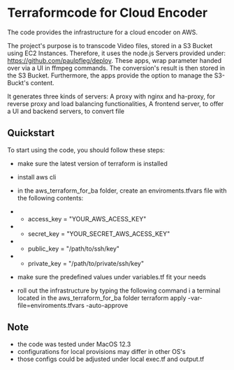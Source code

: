# Terraformcode for Cloud Encoder

The code provides the infrastructure for a cloud encoder on AWS.

The project's purpose is to transcode Video files, stored in a S3 Bucket using EC2 Instances.
Therefore, it uses the node.js Servers provided under: https://github.com/paulpfleg/deploy.
These apps, wrap parameter handed over via a UI in ffmpeg commands.
The conversion's result is then stored in the S3 Bucket.
Furthermore, the apps provide the option to manage the S3-Buckt's content.

It generates three kinds of servers:
A proxy with nginx and ha-proxy, for reverse proxy and load balancing functionalities,
A frontend server, to offer a UI
and backend servers, to convert file

## Quickstart 

To start using the code, you should follow these steps:
* make sure the latest version of terraform is installed
* install aws cli 
* in the aws_terraform_for_ba folder, create an enviroments.tfvars file with the following contents:

* * access_key = "YOUR_AWS_ACESS_KEY"
* * secret_key = "YOUR_SECRET_AWS_ACESS_KEY"

* * public_key  = "/path/to/ssh/key"
* * private_key = "/path/to/private/ssh/key"

* make sure the predefined values under variables.tf fit your needs
* roll out the infrastructure by typing the following command i a terminal located in the aws_terraform_for_ba folder
terraform apply -var-file=enviroments.tfvars -auto-approve

## Note 

* the code was tested under MacOS 12.3
* configurations for local provisions may differ in other OS's
* those configs could be adjusted under local exec.tf and output.tf

